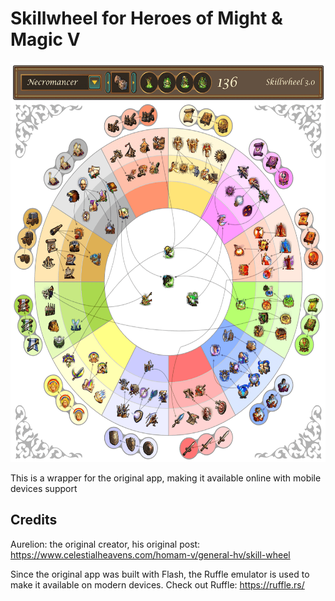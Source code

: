 # Skillwheel for Heroes of Might & Magic V

<img height=640 src='github/screenshot.png'>

This is a wrapper for the original app, making it available online with mobile devices support

## Credits
Aurelion: the original creator, his original post: https://www.celestialheavens.com/homam-v/general-hv/skill-wheel

Since the original app was built with Flash, the Ruffle emulator is used to make it available on modern devices. Check out Ruffle: https://ruffle.rs/
